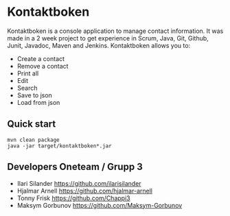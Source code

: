 # Kontaktboken
Kontaktboken is a console application to manage contact information. It was made in a 2 week project to get experience in Scrum, Java, Git, Github, Junit, Javadoc, Maven and Jenkins. Kontaktboken allows you to:
* Create a contact
* Remove a contact
* Print all
* Edit
* Search
* Save to json
* Load from json

## Quick start
    mvn clean package
    java -jar target/kontaktboken*.jar


## Developers Oneteam / Grupp 3
* Ilari Silander https://github.com/ilarisilander
* Hjalmar Arnell https://github.com/hjalmar-arnell
* Tonny Frisk https://github.com/Chappi3
* Maksym Gorbunov https://github.com/Maksym-Gorbunov

